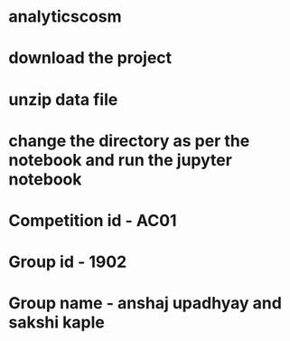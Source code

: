 # analyticscosm
# download the project
# unzip data file
# change the directory as per the notebook and run the jupyter notebook
# Competition id - AC01
# Group id - 1902
# Group name - anshaj upadhyay and sakshi kaple
